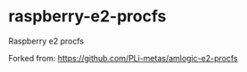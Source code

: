 # raspberry-e2-procfs
Raspberry e2 procfs

Forked from: https://github.com/PLi-metas/amlogic-e2-procfs
